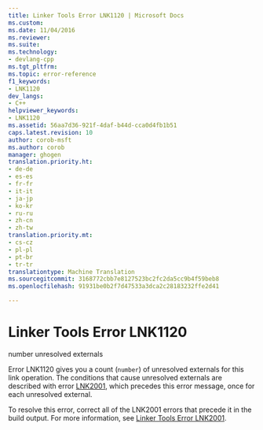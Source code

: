 ```yaml
---
title: Linker Tools Error LNK1120 | Microsoft Docs
ms.custom: 
ms.date: 11/04/2016
ms.reviewer: 
ms.suite: 
ms.technology:
- devlang-cpp
ms.tgt_pltfrm: 
ms.topic: error-reference
f1_keywords:
- LNK1120
dev_langs:
- C++
helpviewer_keywords:
- LNK1120
ms.assetid: 56aa7d36-921f-4daf-b44d-cca0d4fb1b51
caps.latest.revision: 10
author: corob-msft
ms.author: corob
manager: ghogen
translation.priority.ht:
- de-de
- es-es
- fr-fr
- it-it
- ja-jp
- ko-kr
- ru-ru
- zh-cn
- zh-tw
translation.priority.mt:
- cs-cz
- pl-pl
- pt-br
- tr-tr
translationtype: Machine Translation
ms.sourcegitcommit: 3168772cbb7e8127523bc2fc2da5cc9b4f59beb8
ms.openlocfilehash: 91931be0b2f7d47533a3dca2c28183232ffe2d41

---
```

# Linker Tools Error LNK1120
number unresolved externals  
  
 Error LNK1120 gives you a count (`number`) of unresolved externals for this link operation. The conditions that cause unresolved externals are described with error [LNK2001](../../error-messages/tool-errors/linker-tools-error-lnk2001.md), which precedes this error message, once for each unresolved external.  
  
 To resolve this error, correct all of the LNK2001 errors that precede it in the build output. For more information, see [Linker Tools Error LNK2001](../../error-messages/tool-errors/linker-tools-error-lnk2001.md).


<!--HONumber=Jan17_HO1-->


